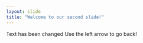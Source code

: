 ```yaml
---
layout: slide
title: "Welcome to our second slide!"
---
```

Text has been changed
Use the left arrow to go back!
